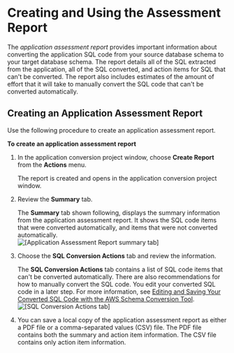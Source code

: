 # Creating and Using the Assessment Report<a name="CHAP_SchemaConversionTool.Converting.App.AssessmentReport"></a>

The *application assessment report* provides important information about converting the application SQL code from your source database schema to your target database schema\. The report details all of the SQL extracted from the application, all of the SQL converted, and action items for SQL that can't be converted\. The report also includes estimates of the amount of effort that it will take to manually convert the SQL code that can't be converted automatically\. 

## Creating an Application Assessment Report<a name="CHAP_SchemaConversionTool.Converting.App.AssessmentReport.Create"></a>

Use the following procedure to create an application assessment report\.

**To create an application assessment report**

1. In the application conversion project window, choose **Create Report** from the **Actions** menu\. 

   The report is created and opens in the application conversion project window\. 

1. Review the **Summary** tab\. 

   The **Summary** tab shown following, displays the summary information from the application assessment report\. It shows the SQL code items that were converted automatically, and items that were not converted automatically\.   
![\[Application Assessment Report summary tab\]](http://docs.aws.amazon.com/SchemaConversionTool/latest/userguide/images/applications-summary.png)

1. Choose the **SQL Conversion Actions** tab and review the information\. 

   The **SQL Conversion Actions** tab contains a list of SQL code items that can't be converted automatically\. There are also recommendations for how to manually convert the SQL code\. You edit your converted SQL code in a later step\. For more information, see [Editing and Saving Your Converted SQL Code with the AWS Schema Conversion Tool](CHAP_SchemaConversionTool.Converting.App.Edit.md)\.   
![\[SQL Conversion Actions tab\]](http://docs.aws.amazon.com/SchemaConversionTool/latest/userguide/images/applications-actions.png)

1. You can save a local copy of the application assessment report as either a PDF file or a comma\-separated values \(CSV\) file\. The PDF file contains both the summary and action item information\. The CSV file contains only action item information\. 